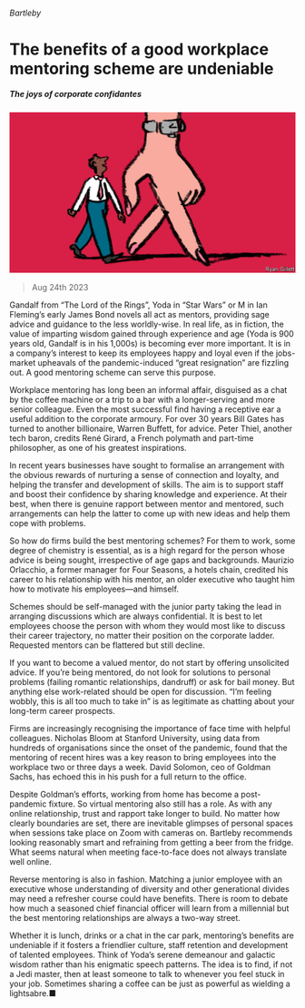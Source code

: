 ###### Bartleby

# The benefits of a good workplace mentoring scheme are undeniable 

##### The joys of corporate confidantes 

![image](images/20230826_WBD001.jpg) 

> Aug 24th 2023 

Gandalf from “The Lord of the Rings”, Yoda in “Star Wars” or M in Ian Fleming’s early James Bond novels all act as mentors, providing sage advice and guidance to the less worldly-wise. In real life, as in fiction, the value of imparting wisdom gained through experience and age (Yoda is 900 years old, Gandalf is in his 1,000s) is becoming ever more important. It is in a company’s interest to keep its employees happy and loyal even if the jobs-market upheavals of the pandemic-induced “great resignation” are fizzling out. A good mentoring scheme can serve this purpose. 

Workplace mentoring has long been an informal affair, disguised as a chat by the coffee machine or a trip to a bar with a longer-serving and more senior colleague. Even the most successful find having a receptive ear a useful addition to the corporate armoury. For over 30 years Bill Gates has turned to another billionaire, Warren Buffett, for advice. Peter Thiel, another tech baron, credits René Girard, a French polymath and part-time philosopher, as one of his greatest inspirations.

In recent years businesses have sought to formalise an arrangement with the obvious rewards of nurturing a sense of connection and loyalty, and helping the transfer and development of skills. The aim is to support staff and boost their confidence by sharing knowledge and experience. At their best, when there is genuine rapport between mentor and mentored, such arrangements can help the latter to come up with new ideas and help them cope with problems. 

So how do firms build the best mentoring schemes? For them to work, some degree of chemistry is essential, as is a high regard for the person whose advice is being sought, irrespective of age gaps and backgrounds. Maurizio Orlacchio, a former manager for Four Seasons, a hotels chain, credited his career to his relationship with his mentor, an older executive who taught him how to motivate his employees—and himself.

Schemes should be self-managed with the junior party taking the lead in arranging discussions which are always confidential. It is best to let employees choose the person with whom they would most like to discuss their career trajectory, no matter their position on the corporate ladder. Requested mentors can be flattered but still decline. 

If you want to become a valued mentor, do not start by offering unsolicited advice. If you’re being mentored, do not look for solutions to personal problems (failing romantic relationships, dandruff) or ask for bail money. But anything else work-related should be open for discussion. “I’m feeling wobbly, this is all too much to take in” is as legitimate as chatting about your long-term career prospects. 

Firms are increasingly recognising the importance of face time with helpful colleagues. Nicholas Bloom at Stanford University, using data from hundreds of organisations since the onset of the pandemic, found that the mentoring of recent hires was a key reason to bring employees into the workplace two or three days a week. David Solomon, ceo of Goldman Sachs, has echoed this in his push for a full return to the office.

Despite Goldman’s efforts, working from home has become a post-pandemic fixture. So virtual mentoring also still has a role. As with any online relationship, trust and rapport take longer to build. No matter how clearly boundaries are set, there are inevitable glimpses of personal spaces when sessions take place on Zoom with cameras on. Bartleby recommends looking reasonably smart and refraining from getting a beer from the fridge. What seems natural when meeting face-to-face does not always translate well online.

Reverse mentoring is also in fashion. Matching a junior employee with an executive whose understanding of diversity and other generational divides may need a refresher course could have benefits. There is room to debate how much a seasoned chief financial officer will learn from a millennial but the best mentoring relationships are always a two-way street. 

Whether it is lunch, drinks or a chat in the car park, mentoring’s benefits are undeniable if it fosters a friendlier culture, staff retention and development of talented employees. Think of Yoda’s serene demeanour and galactic wisdom rather than his enigmatic speech patterns. The idea is to find, if not a Jedi master, then at least someone to talk to whenever you feel stuck in your job. Sometimes sharing a coffee can be just as powerful as wielding a lightsabre.■






